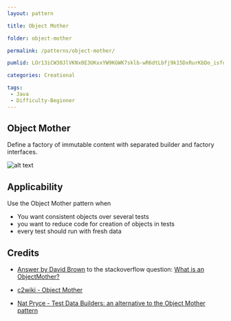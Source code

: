 ```yaml
---
layout: pattern

title: Object Mother

folder: object-mother

permalink: /patterns/object-mother/

pumlid: LOr13iCW30JlVKNx0E3UKxxYW9KGWK7sklb-wR6dtLbfj9k15DxRurKbDo_isfudCEsTaj8TZuhJTpVMF0GiY7dqL9lVjDHqqOT2OQk7X4a0grZgPAkaiL-S4Vh0kOYH_vVeskFyVMyiPUKN

categories: Creational

tags:
 - Java
 - Difficulty-Beginner
---
```


## Object Mother
Define a factory of immutable content with separated builder and factory interfaces.

![alt text](./etc/object-mother.png "Object Mother")

## Applicability
Use the Object Mother pattern when

* You want consistent objects over several tests
* you want to reduce code for creation of objects in tests
* every test should run with fresh data

## Credits

* [Answer by David Brown](http://stackoverflow.com/questions/923319/what-is-an-objectmother) to the stackoverflow question: [What is an ObjectMother?](http://stackoverflow.com/questions/923319/what-is-an-objectmother)

* [c2wiki - Object Mother](http://c2.com/cgi/wiki?ObjectMother)

* [Nat Pryce - Test Data Builders: an alternative to the Object Mother pattern](http://www.natpryce.com/articles/000714.html)
